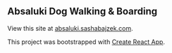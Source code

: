 ## Absaluki Dog Walking & Boarding

View this site at [absaluki.sashabajzek.com](https://absaluku.sashabajzek.com).

This project was bootstrapped with [Create React App](https://github.com/facebookincubator/create-react-app).
